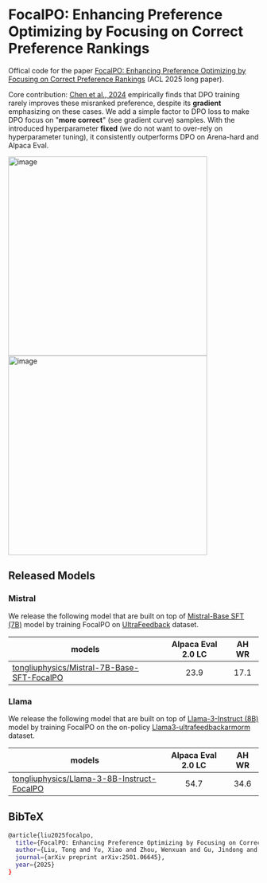 # FocalPO: Enhancing Preference Optimizing by Focusing on Correct Preference Rankings

Offical code for the paper [FocalPO: Enhancing Preference Optimizing by Focusing on Correct Preference Rankings](https://arxiv.org/abs/2501.06645) (ACL 2025 long paper).  

Core contribution: [Chen et al., 2024](https://arxiv.org/abs/2405.19534) empirically finds that DPO training rarely improves these misranked preference, despite its **gradient** emphasizing on these cases. We add a simple factor to DPO loss to make DPO focus on "**more correct**" (see gradient curve) samples. With the introduced hyperparameter **fixed** (we do not want to over-rely on hyperparameter tuning), it consistently outperforms DPO on Arena-hard and Alpaca Eval.  


<img width="400" alt="image" src="https://github.com/user-attachments/assets/698d8854-7b88-4e51-aea5-a809147c4ef8" />
<img width="400" alt="image" src="https://github.com/user-attachments/assets/7be2e1d6-e1b3-4366-a673-a7c532424fa0" />

<h2> Released Models </h2>  
<h3> Mistral </h3>  

We release the following model that are built on top of [Mistral-Base SFT (7B)](https://huggingface.co/HuggingFaceH4/mistral-7b-sft-beta) model by training FocalPO on [UltraFeedback](https://huggingface.co/datasets/trl-lib/ultrafeedback_binarized) dataset.   

|               models                    |  Alpaca Eval 2.0 LC |  AH WR | 
|-----------------------------------|:------:|:------:|
|        [tongliuphysics/Mistral-7B-Base-SFT-FocalPO](https://huggingface.co/tongliuphysics/Mistral-7B-Base-SFT-FocalPO)       |  23.9  | 17.1 | 

<h3> Llama </h3>  

We release the following model that are built on top of [Llama-3-Instruct (8B)](https://huggingface.co/meta-llama/Meta-Llama-3-8B-Instruct) model by training FocalPO on the on-policy [Llama3-ultrafeedbackarmorm](https://huggingface.co/datasets/princeton-nlp/llama3-ultrafeedback-armorm) dataset.   

|               models                    | Alpaca Eval 2.0 LC |  AH WR | 
|-----------------------------------|:------:|:------:|
|        [tongliuphysics/Llama-3-8B-Instruct-FocalPO](https://huggingface.co/tongliuphysics/Llama-3-8B-Instruct-FocalPO)       |  54.7   | 34.6 | 


<h2> BibTeX </h2>  

```bash
@article{liu2025focalpo,
  title={FocalPO: Enhancing Preference Optimizing by Focusing on Correct Preference Rankings},
  author={Liu, Tong and Yu, Xiao and Zhou, Wenxuan and Gu, Jindong and Tresp, Volker},
  journal={arXiv preprint arXiv:2501.06645},
  year={2025}
}

```   

